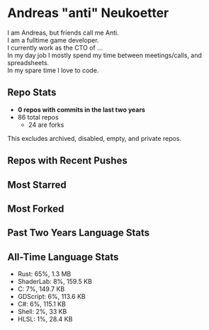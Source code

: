 
# Andreas "anti" Neukoetter

I am Andreas, but friends call me Anti.  
I am a fulltime game developer.  
I currently work as the CTO of ...  
In my day job I mostly spend my time between meetings/calls, and spreadsheets.  
In my spare time I love to code.  

## Repo Stats
- **0 repos with commits in the last two years**
- 86 total repos
  - 24 are forks

This excludes archived, disabled, empty, and private repos.

## Repos with Recent Pushes


## Most Starred


## Most Forked


## Past Two Years Language Stats


## All-Time Language Stats
- Rust: 65%, 1.3 MB
- ShaderLab: 8%, 159.5 KB
- C: 7%, 149.7 KB
- GDScript: 6%, 113.6 KB
- C#: 6%, 115.1 KB
- Shell: 2%, 33 KB
- HLSL: 1%, 28.4 KB

